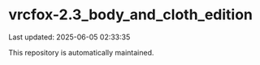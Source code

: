 # vrcfox-2.3_body_and_cloth_edition

Last updated: 2025-06-05 02:33:35

This repository is automatically maintained.
